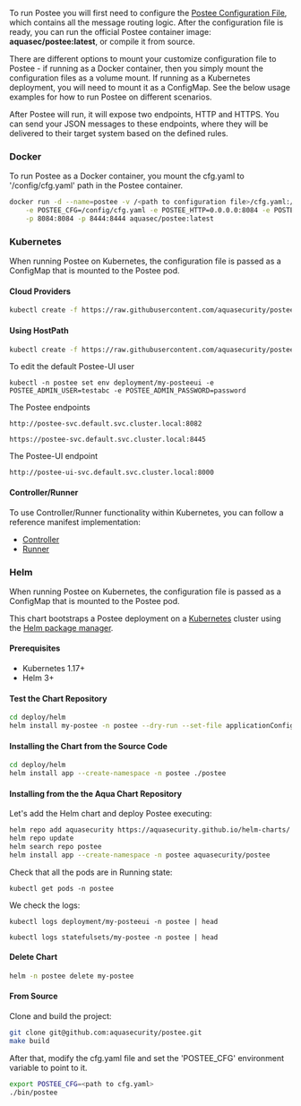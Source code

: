 To run Postee you will first need to configure the [Postee Configuration File](/postee/config), which contains all the message routing logic.
After the configuration file is ready, you can run the official Postee container image: **aquasec/postee:latest**, or compile it from source.

There are different options to mount your customize configuration file to Postee - if running as a Docker container, then you simply mount the configuration files as a volume mount. If running as a Kubernetes deployment, you will need to mount it as a ConfigMap. See the below usage examples for how to run Postee on different scenarios.

After Postee will run, it will expose two endpoints, HTTP and HTTPS. You can send your JSON messages to these endpoints, where they will be delivered to their target system based on the defined rules.

### Docker
To run Postee as a Docker container, you mount the cfg.yaml to '/config/cfg.yaml' path in the Postee container.


```bash
docker run -d --name=postee -v /<path to configuration file>/cfg.yaml:/config/cfg.yaml \
    -e POSTEE_CFG=/config/cfg.yaml -e POSTEE_HTTP=0.0.0.0:8084 -e POSTEE_HTTPS=0.0.0.0:8444 \
    -p 8084:8084 -p 8444:8444 aquasec/postee:latest
```

### Kubernetes
When running Postee on Kubernetes, the configuration file is passed as a ConfigMap that is mounted to the Postee pod.


#### Cloud Providers

``` bash
kubectl create -f https://raw.githubusercontent.com/aquasecurity/postee/main/deploy/kubernetes/postee.yaml
```

#### Using HostPath

``` bash
kubectl create -f https://raw.githubusercontent.com/aquasecurity/postee/main/deploy/kubernetes/hostPath/postee-pv.yaml
```

To edit the default Postee-UI user

```
kubectl -n postee set env deployment/my-posteeui -e POSTEE_ADMIN_USER=testabc -e POSTEE_ADMIN_PASSWORD=password
```

The Postee endpoints
```
http://postee-svc.default.svc.cluster.local:8082
```
```
https://postee-svc.default.svc.cluster.local:8445
```

The Postee-UI endpoint
````
http://postee-ui-svc.default.svc.cluster.local:8000
````

#### Controller/Runner
To use Controller/Runner functionality within Kubernetes, you can follow a reference manifest implementation:
- [Controller](https://github.com/aquasecurity/postee/blob/main/deploy/kubernetes/postee-controller.yaml)
- [Runner](https://github.com/aquasecurity/postee/blob/main/deploy/kubernetes/postee-runner.yaml)

### Helm
When running Postee on Kubernetes, the configuration file is passed as a ConfigMap that is mounted to the Postee pod.

This chart bootstraps a Postee deployment on a [Kubernetes](https://kubernetes.io/) cluster using the [Helm package manager](https://helm.sh/).

#### Prerequisites
- Kubernetes 1.17+
- Helm 3+

#### Test the Chart Repository

```bash
cd deploy/helm
helm install my-postee -n postee --dry-run --set-file applicationConfigPath="../../cfg.yaml" ./postee
```

#### Installing the Chart from the Source Code

```bash
cd deploy/helm
helm install app --create-namespace -n postee ./postee
```

#### Installing from the the Aqua Chart Repository

Let's add the Helm chart and deploy Postee executing:


```bash
helm repo add aquasecurity https://aquasecurity.github.io/helm-charts/
helm repo update
helm search repo postee
helm install app --create-namespace -n postee aquasecurity/postee
```

Check that all the pods are in Running state:

`kubectl get pods -n postee`

We check the logs:

```
kubectl logs deployment/my-posteeui -n postee | head
```

```
kubectl logs statefulsets/my-postee -n postee | head
```

#### Delete Chart

```bash
helm -n postee delete my-postee
```

#### From Source
Clone and build the project:
```bash
git clone git@github.com:aquasecurity/postee.git
make build
```
After that, modify the cfg.yaml file and set the 'POSTEE_CFG' environment variable to point to it.
```bash
export POSTEE_CFG=<path to cfg.yaml>
./bin/postee
```
